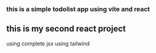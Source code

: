 ### this is a simple todolist app using vite and react 
## this is my second react project
using complete jsx 
using tailwind 
